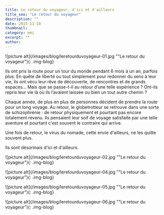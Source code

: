 ```yaml
---
title: Le retour du voyageur, d'ici et d'ailleurs
title_seo: "Le retour du voyageur"
description: ""
date: 2015-11-18
thumbnail:
category: emi
excerpt: ""
author:
---
```

![picture alt](/images/blog/leretourduvoyageur-01.jpg ""Le retour du voyageur"){: .img-blog}

Ils ont pris la route pour un tour du monde pendant 6 mois à un an, parfois plus. En quête de liberté ou tout simplement pour redonner du sens à leur vie, ils ont vécu leur rêve de découverte, de rencontres et de grands espaces... Mais que se passe-t-il au retour d’une telle expérience ? Ont-ils repris leur vie là où ils l’avaient laissée ou bien un tout autre chemin ?

Chaque année, de plus en plus de personnes décident de prendre la route pour un long voyage. Au retour, le globetrotteur se retrouve dans une sorte de schizophrénie : de retour physiquement et pourtant pas encore totalement revenu. Ils pensaient leur soif de voyage satisfaite par une telle aventure et pourtant c'est souvent le contraire qui arrive.

Une fois de retour, le virus du nomade, cette envie d'ailleurs, ne les quitte souvent plus.

Ils sont désormais d'ici et d'ailleurs.


![picture alt](/images/blog/leretourduvoyageur-02.jpg ""Le retour du voyageur"){: .img-blog}

![picture alt](/images/blog/leretourduvoyageur-04.jpg ""Le retour du voyageur"){: .img-blog}

![picture alt](/images/blog/leretourduvoyageur-05.jpg ""Le retour du voyageur"){: .img-blog}

![picture alt](/images/blog/leretourduvoyageur-06.jpg ""Le retour du voyageur"){: .img-blog}
